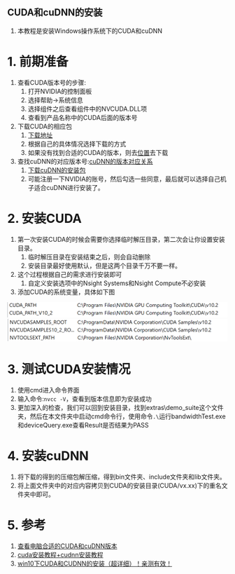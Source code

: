 CUDA和cuDNN的安装
---
1. 本教程是安装Windows操作系统下的CUDA和cuDNN

# 1. 前期准备
1. 查看CUDA版本号的步骤:
   1. 打开NVIDIA的控制面板
   2. 选择帮助->系统信息
   3. 选择组件之后查看组件中的NVCUDA.DLL项
   4. 查看到产品名称中的CUDA后面的版本号
2. 下载CUDA的相应包
   1. <a href = "https://developer.nvidia.com/cuda-downloads">下载地址</a>
   2. 根据自己的具体情况选择下载的方式
   3. 如果没有找到合适的CUDA的版本，则去<a href = "https://developer.nvidia.com/cuda-toolkit-archive">位置</a>去下载
3. 查找cuDNN的对应版本号:<a href = "https://blog.csdn.net/LEE18254290736/article/details/89319142">cuDNN的版本对应关系</a>
   1. <a href = "https://developer.nvidia.com/cuda-downloads">下载cuDNN的安装包</a>
   2. 可能注册一下NVIDIA的账号，然后勾选一些同意，最后就可以选择自己机子适合cuDNN进行安装了。

# 2. 安装CUDA
1. 第一次安装CUDA的时候会需要你选择临时解压目录，第二次会让你设置安装目录。
   1. 临时解压目录在安装结束之后，则会自动删除
   2. 安装目录最好使用默认，但是这两个目录千万不要一样。
2. 这个过程根据自己的需求进行安装即可
   1. 自定义安装选项中的Nsight Systems和Nsight Compute不必安装
3. 添加CUDA的系统变量，具体如下图

![](img/1.png)
![](img/2.png)

# 3. 测试CUDA安装情况
1. 使用cmd进入命令界面
2. 输入命令:`nvcc -V`，查看到版本信息即为安装成功
3. 更加深入的检查，我们可以回到安装目录，找到extras\demo_suite这个文件夹，然后在本文件夹中启动cmd命令行，使用命令`.\`运行bandwidthTest.exe和deviceQuery.exe查看Result是否结果为PASS

# 4. 安装cuDNN
1. 将下载的得到的压缩包解压缩，得到bin文件夹、include文件夹和lib文件夹。
2. 将上面文件夹中的对应内容拷贝到CUDA的安装目录(CUDA/vx.xx)下的重名文件夹中即可。

# 5. 参考
1. <a href = "https://blog.csdn.net/qq_39797713/article/details/103947951">查看电脑合适的CUDA和cuDNN版本</a>
2. <a href = "https://blog.csdn.net/sinat_23619409/article/details/84202651">cuda安装教程+cudnn安装教程</a>
3. <a href = "https://blog.csdn.net/u011473714/article/details/95042856">win10下CUDA和CUDNN的安装（超详细）！亲测有效！</a>